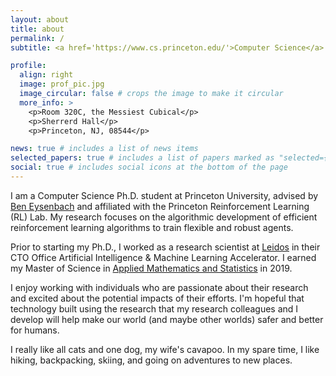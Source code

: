 ```yaml
---
layout: about
title: about
permalink: /
subtitle: <a href='https://www.cs.princeton.edu/'>Computer Science</a> Ph.D. Student at <a href='https://www.princeton.edu/'>Princeton University</a>.

profile:
  align: right
  image: prof_pic.jpg
  image_circular: false # crops the image to make it circular
  more_info: >
    <p>Room 320C, the Messiest Cubical</p>
    <p>Sherrerd Hall</p>
    <p>Princeton, NJ, 08544</p>

news: true # includes a list of news items
selected_papers: true # includes a list of papers marked as "selected={true}"
social: true # includes social icons at the bottom of the page
---
```


I am a Computer Science Ph.D. student at Princeton University, advised by [Ben Eysenbach](https://ben-eysenbach.github.io/) and affiliated with the Princeton Reinforcement Learning (RL) Lab. My research focuses on the algorithmic development of efficient reinforcement learning algorithms to train flexible and robust agents.

Prior to starting my Ph.D., I worked as a research scientist at [Leidos](https://www.leidos.com/) in their CTO Office Artificial Intelligence & Machine Learning Accelerator. I earned my Master of Science in [Applied Mathematics and Statistics](https://mathstat.georgetown.edu/graduate/testimonials/) in 2019. 

I enjoy working with individuals who are passionate about their research and excited about the potential impacts of their efforts. I'm hopeful that technology built using the research that my research colleagues and I develop will help make our world (and maybe other worlds) safer and better for humans. 

I really like all cats and one dog, my wife's cavapoo. In my spare time, I like hiking, backpacking, skiing, and going on adventures to new places.
